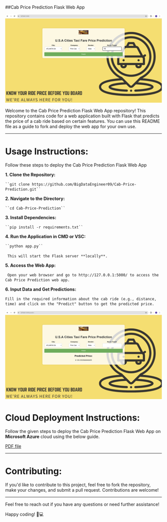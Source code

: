 ##Cab Price Prediction Flask Web App

![HomePage](github_images/HomePage.png)

Welcome to the Cab Price Prediction Flask Web App repository! This repository contains code for a web application built with Flask that predicts the price of a cab ride based on certain features. You can use this README file as a guide to fork and deploy the web app for your own use.

---
# **Usage Instructions:**

Follow these steps to deploy the Cab Price Prediction Flask Web App

**1. Clone the Repository:**

    ``git clone https://github.com/BigDataEngineer09/Cab-Price-Prediction.git``

**2. Navigate to the Directory:**

    ``cd Cab-Price-Prediction``

**3. Install Dependencies:**

    ``pip install -r requirements.txt``

**4. Run the Application in CMD or VSC:**

    ``python app.py``

     This will start the Flask server **locally**.

**5. Access the Web App:**

     Open your web browser and go to http://127.0.0.1:5000/ to access the Cab Price Prediction web app.

**6. Input Data and Get Predictions:**

    Fill in the required information about the cab ride (e.g., distance, time) and click on the "Predict" button to get the predicted price.

![PredictPage](github_images/PredictPage.png)

# **Cloud Deployment Instructions:**

Follow the given steps to deploy the Cab Price Prediction Flask Web App on **Microsoft Azure** cloud using the below guide.

[PDF file](https://github.com/BigDataEngineer09/Cab-Price-Prediction/blob/main/Docker_Deployment_Azure_Procedure.pdf)

---
# **Contributing:**
If you'd like to contribute to this project, feel free to fork the repository, make your changes, and submit a pull request. Contributions are welcome!

---
Feel free to reach out if you have any questions or need further assistance!

Happy coding! 🚕💻
